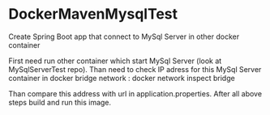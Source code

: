 # DockerMavenMysqlTest
Create Spring Boot app that connect to MySql Server in other docker container

First need run other container which start MySql Server (look at MySqlServerTest repo). 
Than need to check IP adress for this MySql Server container in docker bridge network :
docker network inspect bridge

Than compare this address with url in application.properties.
After all above steps build and run this image.
